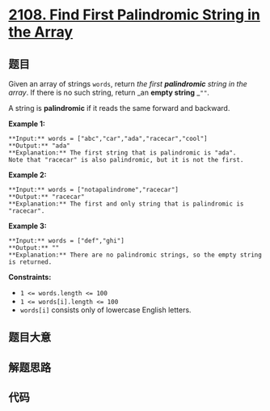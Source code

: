 # [2108. Find First Palindromic String in the Array](https://leetcode.com/problems/find-first-palindromic-string-in-the-array)

## 题目

Given an array of strings `words`, return _the first **palindromic** string in
the array_. If there is no such string, return _an **empty string** _`""`.

A string is **palindromic** if it reads the same forward and backward.



**Example 1:**

    
    
    **Input:** words = ["abc","car","ada","racecar","cool"]
    **Output:** "ada"
    **Explanation:** The first string that is palindromic is "ada".
    Note that "racecar" is also palindromic, but it is not the first.
    

**Example 2:**

    
    
    **Input:** words = ["notapalindrome","racecar"]
    **Output:** "racecar"
    **Explanation:** The first and only string that is palindromic is "racecar".
    

**Example 3:**

    
    
    **Input:** words = ["def","ghi"]
    **Output:** ""
    **Explanation:** There are no palindromic strings, so the empty string is returned.
    



**Constraints:**

  * `1 <= words.length <= 100`
  * `1 <= words[i].length <= 100`
  * `words[i]` consists only of lowercase English letters.


## 题目大意

## 解题思路

## 代码

```javascript

```
